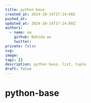 ```yaml
---
title: python base
created_at: 2024-10-14T17:14:00Z
pushed_at: 
updated_at: 2024-10-14T17:14:00Z
authors:
  - name: aa
    github: Nahida-aa
    twitter: 
private: false
svg: 
image: 
tags: []
description: python base, list, tuple
draft: false
---
```

# python-base

